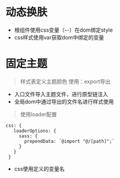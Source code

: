 # 动态换肤
- 根组件使用css变量（--）在dom绑定style
- css样式使用var获取dom中绑定的变量

# 固定主题
> 样式表定义主题颜色 使用：export导出
+ 入口文件导入主题文件，进行原型链注入
+ 全局dom中通过导出的文件名进行样式使用
> 使用loader配置
 ```
 css: {
    loaderOptions: {
      sass: {
        prependData: `@import "@/[path]";`
      }
    }
  }
  ```
+ css使用定义的变量名